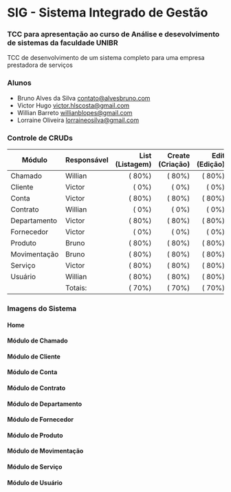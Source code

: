 # SIG - Sistema Integrado de Gestão

### TCC para apresentação ao curso de Análise e desevolvimento de sistemas da faculdade UNIBR
TCC de desenvolvimento de um sistema completo para uma empresa prestadora de serviços

### Alunos
- Bruno Alves da Silva <contato@alvesbruno.com>
- Victor Hugo <victor.hlscosta@gmail.com>
- Willian Barreto <willianblopes@gmail.com>
- Lorraine Oliveira <lorraineosilva@gmail.com>


### Controle de CRUDs

| Módulo        | Responsável   | List (Listagem)  | Create (Criação) | Edit (Edição) | Delete (Exclusão) | Show (Visualização) |
| ------------- | --------------| ----------------:| ----------------:| -------------:| -----------------:| -------------------:|
| Chamado       | Willian       | ( 80%)           | ( 80%)           | ( 80%)        | ( 80%)            | ( 80%)              |
| Cliente       | Victor        | (  0%)           | (  0%)           | (  0%)        | (  0%)            | (  0%)              |
| Conta         | Victor        | ( 80%)           | ( 80%)           | ( 80%)        | ( 80%)            | ( 80%)              |
| Contrato      | Willian       | (  0%)           | (  0%)           | (  0%)        | (  0%)            | (  0%)              |
| Departamento  | Victor        | ( 80%)           | ( 80%)           | ( 80%)        | ( 80%)            | ( 80%)              |
| Fornecedor    | Victor        | (  0%)           | (  0%)           | (  0%)        | (  0%)            | (  0%)              |
| Produto       | Bruno         | ( 80%)           | ( 80%)           | ( 80%)        | ( 80%)            | ( 80%)              |
| Movimentação  | Bruno         | ( 80%)           | ( 80%)           | ( 80%)        | ( 80%)            | ( 80%)              |
| Serviço       | Victor        | ( 80%)           | ( 80%)           | ( 80%)        | ( 80%)            | ( 80%)              |
| Usuário       | Willian       | ( 80%)           | ( 80%)           | ( 80%)        | ( 80%)            | ( 80%)              |
|               | Totais:       | ( 70%)           | ( 70%)           | ( 70%)        | ( 70%)            | ( 70%)              |

### Imagens do Sistema

#### Home
#### Módulo de Chamado
#### Módulo de Cliente
#### Módulo de Conta
#### Módulo de Contrato
#### Módulo de Departamento
#### Módulo de Fornecedor
#### Módulo de Produto
#### Módulo de Movimentação
#### Módulo de Serviço
#### Módulo de Usuário
